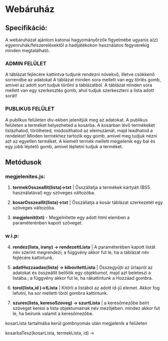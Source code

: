 # Webáruház

## Specifikáció:
A webáruházat ajánlom katonai hagyományőrzők figyelmébe ugyanis a(z) egyenruhák/felszerelésektől a hadijátékokon használatos fegyverekig minden megtalálható.

### ADMIN FELÜLET 
A táblázat fejlécére kattintva tudjunk rendezni növekvő, illetve csökkenő sorrendbe az adatokat
A táblázat minden sora mellett van egy törlés gomb, amivel az adott sort tudjuk törölni a táblázatból. 
A táblázat minden sora mellett van egy szerkesztés gomb, ahol tudjuk szerkeszteni a lista adott sorát!

### PUBLIKUS FELÜLET 
A publikus felületen div-ekben jelenítjük meg az adatokat.
A publikus felületen a terméket helyezheted a kosárba. A kosárban lévő termékeket listázhatod, törölheted, módosíthatod az elemszámát, majd leadhatod a rendelést!
Minden termékhez tartozik egy gomb, amivel meg tudjuk nézni azt az egyetlen terméket.
A kiemelt termék mellett megjelenik egy bal és egy jobb léptető gomb, amivel léptetni tudjuk a terméket.


## Metódusok
### megjelenites.js:
1. **termekOsszeallit(lista)->txt** | Összállatja a termékek kártyáit (BS5 használatával) egy szöveges változóba.

2. **kosarOsszeallit(lista)->txt** | Összállatja a kosár táblázat szerkezetét egy szöveges változóba.

3. **megjelenit(txt)** -  Megjelnítette egy adott html elemben a paraméterénben kapott szöveget. 

### w.i.p:
4. **rendez(lista, irany) -> rendezettLista** | A paraméterében kapott listát név szerint megrendezi; a függvény akkor fut le, ha a táblázat név fejlécére kattintunk. 

5. **adatHozzaadas(lista) -> kibovitettLista** |  Összegyűjti az űrlapról az adatokat és összeállít belőlök egy objektumot, majd azt beleteszi a listába.; a függvény akkor fut le, ha rákattintunk a Hozzáad gombra. 

6. **torol(lista,id )->tLista** | Kitörli a listából az adott id-jű elemet.
Akkor fog lefutni, ha sor melletti töröl gombra kattintunk. 

7. **szures(lista, keresoSzoveg) -> szurtLista** | a keresőmezőbe beírt szöveget keresi a lista objektumainak név mezőjében. mindez akkor fut le, ha beírunk valamit a keresőmezőbe. 

kosarLista  tartalmába kerül gombnyomás után
megjelenik a felületen

kosarbaTesz(kosarLista, termekLista, id) -> 